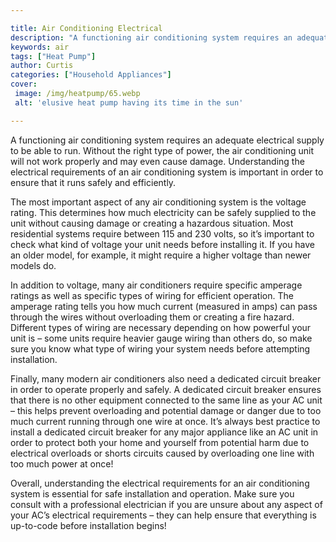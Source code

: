 ```yaml
---

title: Air Conditioning Electrical
description: "A functioning air conditioning system requires an adequate electrical supply to be able to run. Without the right type of power, t...check it out to learn"
keywords: air
tags: ["Heat Pump"]
author: Curtis
categories: ["Household Appliances"]
cover: 
 image: /img/heatpump/65.webp
 alt: 'elusive heat pump having its time in the sun'

---
```


A functioning air conditioning system requires an adequate electrical supply to be able to run. Without the right type of power, the air conditioning unit will not work properly and may even cause damage. Understanding the electrical requirements of an air conditioning system is important in order to ensure that it runs safely and efficiently.

The most important aspect of any air conditioning system is the voltage rating. This determines how much electricity can be safely supplied to the unit without causing damage or creating a hazardous situation. Most residential systems require between 115 and 230 volts, so it’s important to check what kind of voltage your unit needs before installing it. If you have an older model, for example, it might require a higher voltage than newer models do. 

In addition to voltage, many air conditioners require specific amperage ratings as well as specific types of wiring for efficient operation. The amperage rating tells you how much current (measured in amps) can pass through the wires without overloading them or creating a fire hazard. Different types of wiring are necessary depending on how powerful your unit is – some units require heavier gauge wiring than others do, so make sure you know what type of wiring your system needs before attempting installation. 

Finally, many modern air conditioners also need a dedicated circuit breaker in order to operate properly and safely. A dedicated circuit breaker ensures that there is no other equipment connected to the same line as your AC unit – this helps prevent overloading and potential damage or danger due to too much current running through one wire at once. It’s always best practice to install a dedicated circuit breaker for any major appliance like an AC unit in order to protect both your home and yourself from potential harm due to electrical overloads or shorts circuits caused by overloading one line with too much power at once! 

Overall, understanding the electrical requirements for an air conditioning system is essential for safe installation and operation. Make sure you consult with a professional electrician if you are unsure about any aspect of your AC’s electrical requirements – they can help ensure that everything is up-to-code before installation begins!
